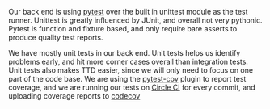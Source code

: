 Our back end is using [pytest](https://docs.pytest.org/en/latest/) over the built in unittest module as the test runner. Unittest is greatly influenced by JUnit, and overall not very pythonic. Pytest is function and fixture based, and only require bare asserts to produce quality test reports.

We have mostly unit tests in our back end. Unit tests helps us identify problems early, and hit more corner cases overall than integration tests. Unit tests also makes TTD easier, since we will only need to focus on one part of the code base. We are using the [pytest-cov](https://github.com/pytest-dev/pytest-cov) plugin to report test coverage, and we are running our tests on [Circle CI](https://circleci.com/gh/office-hour-scheduler/ohs) for every commit, and uploading coverage reports to [codecov](https://codecov.io/gh/office-hour-scheduler/ohs)
